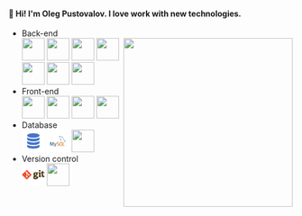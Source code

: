 #### 👋 Hi! I'm Oleg Pustovalov. I love work with new technologies.

- Back-end <br> <img width="300" height="300" align="right" src="https://camo.githubusercontent.com/0e5c452603f376fca0862933f5984f9264ecf4fcc05210ed4bd2095cef11a17a/68747470733a2f2f6d656469612e67697068792e636f6d2f6d656469612f35324559685850767252436a6a67374377412f67697068792e676966"/> 
<img width="40" height="40" src="https://i.pinimg.com/originals/ca/00/60/ca0060f3414e6e20b75983acddafad53.gif"/> <img width="40" height="40" src="https://encrypted-tbn0.gstatic.com/images?q=tbn:ANd9GcQvV89itTjKIoztoMSACBd2Ky1vPErwZCN0oyTArdxKjfY_nXW2PboiViP4eCuoW8swuzI&usqp=CAU"/> <img width="40" height="40" src="https://lh3.googleusercontent.com/-XvJzhz3pfH0/XjYG_xWkESI/AAAAAAAAJ9c/AYlgAtRknEU2W5fMcFhQoL6rmO8EBtIDQCK8BGAsYHg/s0/2020-02-01.png"/> <img width="40" height="40" src="https://encrypted-tbn0.gstatic.com/images?q=tbn:ANd9GcTZGirVfkduqiAfJAnCHBw78A3HYIv7pdMmIw&usqp=CAU"/> <img width="40" height="40" src="https://encrypted-tbn0.gstatic.com/images?q=tbn:ANd9GcQdHmHeJ79ENv7s_je6wOfVfGK3DsQk4ef8W41_c5hwZ8Ou3vo9Zz_wmFGvYP9XNd1MpA0&usqp=CAU"/> <img width="40" height="40" src="https://pbs.twimg.com/profile_images/3534818042/cb2fc8174648f5862d73efc33109e8ea_400x400.png"/> <img width="40" height="40" src="https://encrypted-tbn0.gstatic.com/images?q=tbn:ANd9GcRkoSiXALVlUCkVbUS3VIJPrHufnHETi73wEKiVhuEgdoCPlDaccJazHO8E1PDm7otxQmE&usqp=CAU"/> 
- Front-end <br>
<img width="40" height="40" src="https://img.freepik.com/free-vector/modern-flat-design-of-xml-file-icon-for-web-simple-style_599062-556.jpg?w=2000"/> <img width="40" height="40" src="https://encrypted-tbn0.gstatic.com/images?q=tbn:ANd9GcTh7HwVz9h18DrB8OeLJ1oUyWw6JPIBqfxDUEiFi_804PEIQxzvfuW5p0eQ3inRMifes4s&usqp=CAU"/> <img width="40" height="40" src="https://www.kindpng.com/picc/m/464-4640184_css3-png-download-css-icon-transparent-png.png"/> <img width="40" height="40" src="https://encrypted-tbn0.gstatic.com/images?q=tbn:ANd9GcSKFc-j4yKb-Ask4w84T9OhZRJvBe1LiSiMe-0m22Gx0In9Kfru6NrkQ9t2Ya-_IaI_5qg&usqp=CAU"/>
- Database <br>
<img width="40" height="40" src="https://raw.githubusercontent.com/github/explore/80688e429a7d4ef2fca1e82350fe8e3517d3494d/topics/sql/sql.png"/> <img width="40" height="40" src="https://raw.githubusercontent.com/github/explore/80688e429a7d4ef2fca1e82350fe8e3517d3494d/topics/mysql/mysql.png"/> <img width="40" height="40" src="https://encrypted-tbn0.gstatic.com/images?q=tbn:ANd9GcTmdp4WJDVZKqIb8_DX4S0P6x5fqKJdaDgsBS4HgGWUUGzzQxZ_h6vrhw9jWPLfXrl3R7I&usqp=CAU"/>
- Version control <br>
<img width="40" height="40" src="https://raw.githubusercontent.com/github/explore/80688e429a7d4ef2fca1e82350fe8e3517d3494d/topics/git/git.png"/> <img width="40" height="40" src="https://pbs.twimg.com/profile_images/1414990564408262661/r6YemvF9_400x400.jpg"/>
